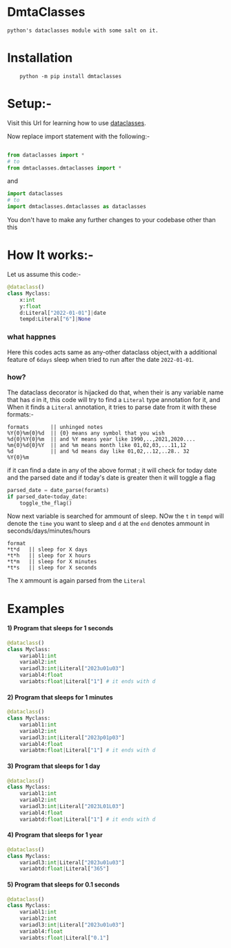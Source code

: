 # DmtaClasses
    python's dataclasses module with some salt on it.

# Installation
```console
    python -m pip install dmtaclasses
```

# Setup:-
Visit this Url for learning how to use [dataclasses](https://docs.python.org/3/library/dataclasses.html).

Now replace import statement with the following:-
```py

from dataclasses import *
# to
from dmtaclasses.dmtaclasses import *
```
and
```py
import dataclasses
# to
import dmtaclasses.dmtaclasses as dataclasses
```
You don't have to make any further changes to your codebase other than this


# How It works:-
Let us assume this code:-
```python
@dataclass()
class Myclass:
    x:int
    y:float
    d:Literal["2022-01-01"]|date
    tempd:Literal["6"]|None
```
### what happnes
Here this codes acts same as any-other dataclass object,with a additional
feature of `6days` sleep when tried to run after the date `2022-01-01`.
### how?
The dataclass decorator is hijacked do that, 
when their is any variable name that has `d` in it, this code will try 
to find a   `Literal` type annotation for it, and When it finds a `Literal`
annotation, it tries to parse date from it with these formats:-
    
    formats       || unhinged notes  
    %Y{0}%m{0}%d  || {0} means any symbol that you wish
    %d{0}%Y{0}%m  || and %Y means year like 1990,..,2021,2020....
    %m{0}%d{0}%Y  || and %m means month like 01,02,03,...11,12 
    %d            || and %d means day like 01,02,..12,..28.. 32 
    %Y{0}%m

if it can find a date in any of the above format ;
it will check for today date and the parsed date and if today's date is greater
then it will toggle a flag
```py
parsed_date = date_parse(foramts)
if parsed_date<today_date:
    toggle_the_flag()
```
Now next variable is searched for ammount of sleep.
NOw the `t` in `tempd` will denote the `time` you want to sleep
and `d` at the `end` denotes ammount in seconds/days/minutes/hours

    format 
    *t*d   || sleep for X days 
    *t*h   || sleep for X hours 
    *t*m   || sleep for X minutes
    *t*s   || sleep for X seconds

The `X` ammount is again parsed from the `Literal`

# Examples

#### 1) Program that sleeps for 1 seconds
```py
@dataclass()
class Myclass:
    variabl1:int
    variabl2:int
    variadl3:int|Literal["2023u01u03"]
    variabl4:float
    variabts:float|Literal["1"] # it ends with d
```

#### 2) Program that sleeps for 1 minutes
```py
@dataclass()
class Myclass:
    variabl1:int
    variabl2:int
    variadl3:int|Literal["2023p01p03"]
    variabl4:float
    variabtm:float|Literal["1"] # it ends with d
```

#### 3) Program that sleeps for 1 day
```py
@dataclass()
class Myclass:
    variabl1:int
    variabl2:int
    variadl3:int|Literal["2023L01L03"]
    variabl4:float
    variabtd:float|Literal["1"] # it ends with d
```

#### 4) Program that sleeps for 1 year
```py
@dataclass()
class Myclass:
    variadl3:int|Literal["2023u01u03"]
    variabtd:float|Literal["365"]
```

#### 5) Program that sleeps for 0.1 seconds
```py
@dataclass()
class Myclass:
    variabl1:int
    variabl2:int
    variadl3:int|Literal["2023u01u03"]
    variabl4:float
    variabts:float|Literal["0.1"]
```